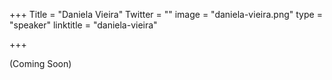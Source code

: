 +++
Title = "Daniela Vieira"
Twitter = ""
image = "daniela-vieira.png"
type = "speaker"
linktitle = "daniela-vieira"

+++

(Coming Soon)
